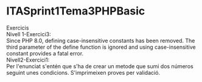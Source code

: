 # ITASprint1Tema3PHPBasic
Exercicis<br>
Nivell 1-Exercici3:<br>
    Since PHP 8.0, defining case-insensitive constants has been removed. The third parameter of the define function is ignored and using case-insensitive constant provides a fatal error.<br>
Nivell2-Exercici1:<br>
    Per l'enunciat s'entén que s'ha de crear un metode que sumi dos números seguint unes condicions. S'imprimeixen proves per validació.<br>

